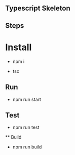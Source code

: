 ## Typescript Skeleton


## Steps

# Install

* npm i

* tsc

## Run

* npm run start

## Test

* npm run test

** Build

* npm run build